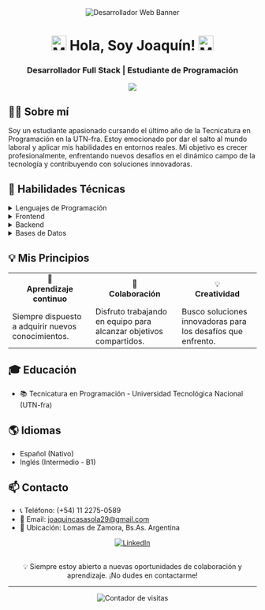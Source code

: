 <div align="center">
  <img src="https://github.com/JoacoCasasola/Portfolio/blob/a9f91108cfafcc301d20aac632f8e2c3c994788b/assets/Copia%20de%20Joaqu%C3%ADn%20Casasola.png" alt="Desarrollador Web Banner">
</div>

<h1 align="center">
  <img src="https://media.giphy.com/media/hvRJCLFzcasrR4ia7z/giphy.gif" width="30px" alt="Mano saludando">
  Hola, Soy Joaquín!
  <img src="https://media.giphy.com/media/hvRJCLFzcasrR4ia7z/giphy.gif" width="30px" alt="Mano saludando">
</h1>

<h3 align="center">Desarrollador Full Stack | Estudiante de Programación</h3>

<p align="center">
  <img src="https://readme-typing-svg.herokuapp.com/?lines=Apasionado+por+el+código;Creativo+y+colaborativo;Aprendiendo+constantemente&center=true&width=380&height=50">
</p>

## 👨‍💻 Sobre mí
Soy un estudiante apasionado cursando el último año de la Tecnicatura en Programación en la UTN-fra. Estoy emocionado por dar el salto al mundo laboral y aplicar mis habilidades en entornos reales. Mi objetivo es crecer profesionalmente, enfrentando nuevos desafíos en el dinámico campo de la tecnología y contribuyendo con soluciones innovadoras.

## 🚀 Habilidades Técnicas
<details>
  <summary>Lenguajes de Programación</summary>
  
  ![JavaScript](https://img.shields.io/badge/-JavaScript-F7DF1E?style=for-the-badge&logo=javascript&logoColor=black)
  ![Python](https://img.shields.io/badge/-Python-3776AB?style=for-the-badge&logo=python&logoColor=white)
  ![C#](https://img.shields.io/badge/-C%23-239120?style=for-the-badge&logo=c-sharp&logoColor=white)
  ![PHP](https://img.shields.io/badge/-PHP-777BB4?style=for-the-badge&logo=php&logoColor=white)
</details>

<details>
  <summary>Frontend</summary>
  
  ![HTML5](https://img.shields.io/badge/-HTML5-E34F26?style=for-the-badge&logo=html5&logoColor=white)
  ![CSS3](https://img.shields.io/badge/-CSS3-1572B6?style=for-the-badge&logo=css3&logoColor=white)
  ![React](https://img.shields.io/badge/-React-61DAFB?style=for-the-badge&logo=react&logoColor=black)
  ![Tailwind CSS](https://img.shields.io/badge/-Tailwind_CSS-38B2AC?style=for-the-badge&logo=tailwind-css&logoColor=white)
  ![Bootstrap](https://img.shields.io/badge/-Bootstrap-7952B3?style=for-the-badge&logo=bootstrap&logoColor=white)
</details>

<details>
  <summary>Backend</summary>
  
  ![Node.js](https://img.shields.io/badge/-Node.js-339933?style=for-the-badge&logo=node.js&logoColor=white)
  ![.NET](https://img.shields.io/badge/-.NET-512BD4?style=for-the-badge&logo=.net&logoColor=white)
</details>

<details>
  <summary>Bases de Datos</summary>
  
  ![SQL](https://img.shields.io/badge/-SQL-4479A1?style=for-the-badge&logo=mysql&logoColor=white)
  ![SQL Server](https://img.shields.io/badge/-SQL_Server-CC2927?style=for-the-badge&logo=microsoft-sql-server&logoColor=white)
</details>

## 💡 Mis Principios
<table>
  <tr>
    <td align="center">🧠<br><b>Aprendizaje continuo</b></td>
    <td align="center">🤝<br><b>Colaboración</b></td>
    <td align="center">💡<br><b>Creatividad</b></td>
  </tr>
  <tr>
    <td>Siempre dispuesto a adquirir nuevos conocimientos.</td>
    <td>Disfruto trabajando en equipo para alcanzar objetivos compartidos.</td>
    <td>Busco soluciones innovadoras para los desafíos que enfrento.</td>
  </tr>
</table>

## 🎓 Educación
- 📚 Tecnicatura en Programación - Universidad Tecnológica Nacional (UTN-fra)

## 🌎 Idiomas
- Español (Nativo)
- Inglés (Intermedio - B1)

## 📫 Contacto
- 📞 Teléfono: (+54) 11 2275-0589
- 📧 Email: joaquincasasola29@gmail.com
- 📍 Ubicación: Lomas de Zamora, Bs.As. Argentina

<div align="center">
  <a href="https://www.linkedin.com/in/joaquincasasola" target="_blank">
    <img src="https://img.shields.io/badge/LinkedIn-0077B5?style=for-the-badge&logo=linkedin&logoColor=white" alt="LinkedIn"/>
  </a>
</div>

<br>

<p align="center">
  💡 Siempre estoy abierto a nuevas oportunidades de colaboración y aprendizaje. ¡No dudes en contactarme!
</p>

---

<p align="center">
  <img src="https://komarev.com/ghpvc/?username=JoacoCasasola&label=Visitas&color=blue&style=flat" alt="Contador de visitas" />
</p>
